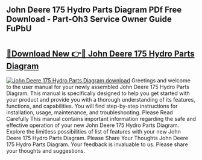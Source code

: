 ## John Deere 175 Hydro Parts Diagram PDf Free Download - Part-Oh3 Service Owner Guide FuPbU

# <h2><a href="http://dflxe2t.blite.top/?on=John+Deere+175+Hydro+Parts+Diagram">🔗Download New 👉🔴 John Deere 175 Hydro Parts Diagram</a></h2>

[![John Deere 175 Hydro Parts Diagram download](https://i.imgur.com/lujVjoI.png)](http://dflxe2t.blite.top/?on=John+Deere+175+Hydro+Parts+Diagram)
Greetings and welcome to the user manual for your newly assembled John Deere 175 Hydro Parts Diagram. This manual is specifically designed to help you get started with your product and provide you with a thorough understanding of its features, functions, and capabilities. You will find step-by-step instructions for installation, usage, maintenance, and troubleshooting. Please Read Carefully This manual contains important information regarding the safe and effective operation of your new John Deere 175 Hydro Parts Diagram. Explore the limitless possibilities of list of features with your new John Deere 175 Hydro Parts Diagram. Please Share Your Thoughts John Deere 175 Hydro Parts Diagram. Your feedback is invaluable to us. Please share your thoughts and suggestions.
